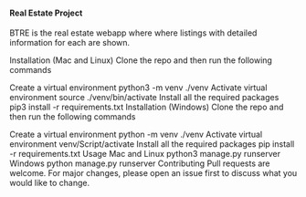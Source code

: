 #### **Real Estate Project**

BTRE is the real estate webapp where where listings with detailed information for each are shown.

Installation (Mac and Linux)
Clone the repo and then run the following commands

Create a virtual environment
python3 -m venv ./venv
Activate virtual environment
source ./venv/bin/activate
Install all the required packages
pip3 install -r requirements.txt
Installation (Windows)
Clone the repo and then run the following commands

Create a virtual environment
python -m venv ./venv
Activate virtual environment
venv/Script/activate
Install all the required packages
pip install -r requirements.txt
Usage
Mac and Linux
python3 manage.py runserver
Windows
python manage.py runserver
Contributing
Pull requests are welcome. For major changes, please open an issue first to discuss what you would like to change.
